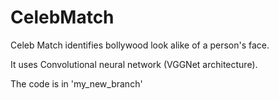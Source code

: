 # CelebMatch
<p>
Celeb Match identifies bollywood look alike of a person's face.
</p>
<p>
It uses Convolutional neural network (VGGNet architecture).
</p>
The code is in 'my_new_branch'
